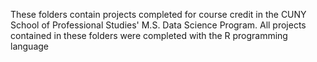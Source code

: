 These folders contain projects completed for course credit in the CUNY School of Professional Studies' M.S. Data Science Program. All projects contained in these folders were completed with the R programming language
